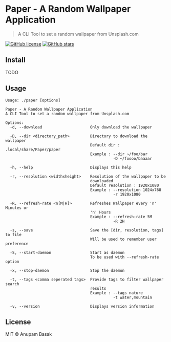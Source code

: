 # Paper - A Random Wallpaper Application
> A CLI Tool to set a random wallpaper from Unsplash.com

[![GitHub license](https://img.shields.io/badge/license-MIT-blue.svg)](https://raw.githubusercontent.com/anupam-git/paper/master/LICENSE) [![GitHub stars](https://img.shields.io/github/stars/anupam-git/paper.svg)](https://github.com/anupam-git/paper/stargazers)

## Install

TODO

## Usage

```
Usage: ./paper [options]

Paper - A Random Wallpaper Application
A CLI Tool to set a random wallpaper from Unsplash.com

Options:
  -d, --download                     Only download the wallpaper

  -D, --dir <directory_path>         Directory to download the wallpaper
                                     Default dir : .local/share/Paper/paper
                                     Example : --dir ~/foo/bar
                                               -D ~/foooo/baaaar

  -h, --help                         Displays this help

  -r, --resolution <widthxheight>    Resolution of the wallpaper to be
                                     downloaded
                                     Default resolution : 1920x1080
                                     Example : --resolution 1024x768
                                               -r 1920x1080

  -R, --refresh-rate <n[M|H]>        Refreshes Wallpaper every 'n' Minutes or
                                     'n' Hours
                                     Example : --refresh-rate 5M
                                               -R 2H

  -s, --save                         Save the [dir, resolution, tags] to file
                                     Will be used to remember user preference

  -S, --start-daemon                 Start as daemon
                                     To be used with --refresh-rate option

  -x, --stop-daemon                  Stop the daemon

  -t, --tags <comma seperated tags>  Provide tags to filter wallpaper search
                                     results
                                     Example : --tags nature
                                               -t water,mountain

  -v, --version                      Displays version information

```

## License

MIT © Anupam Basak
